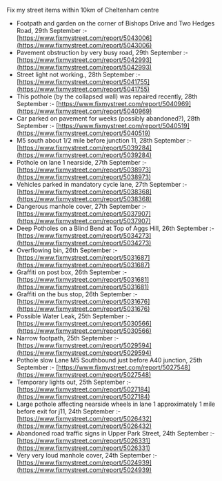 Fix my street items within 10km of Cheltenham centre

<!-- fix_marker starts -->

- Footpath and garden on the corner of Bishops Drive and Two Hedges Road, 29th September :- [https://www.fixmystreet.com/report/5043006](https://www.fixmystreet.com/report/5043006)
- Pavement obstruction by very busy road, 29th September :- [https://www.fixmystreet.com/report/5042993](https://www.fixmystreet.com/report/5042993)
- Street light not working., 28th September :- [https://www.fixmystreet.com/report/5041755](https://www.fixmystreet.com/report/5041755)
- This pothole (by the collapsed wall) was repaired recently, 28th September :- [https://www.fixmystreet.com/report/5040969](https://www.fixmystreet.com/report/5040969)
- Car parked on pavement for weeks (possibly abandoned?), 28th September :- [https://www.fixmystreet.com/report/5040519](https://www.fixmystreet.com/report/5040519)
- M5 south about 1/2 mile before junction 11, 28th September :- [https://www.fixmystreet.com/report/5039284](https://www.fixmystreet.com/report/5039284)
- Pothole on lane 1 nearside, 27th September :- [https://www.fixmystreet.com/report/5038973](https://www.fixmystreet.com/report/5038973)
- Vehicles parked in mandatory cycle lane, 27th September :- [https://www.fixmystreet.com/report/5038368](https://www.fixmystreet.com/report/5038368)
- Dangerous manhole cover, 27th September :- [https://www.fixmystreet.com/report/5037907](https://www.fixmystreet.com/report/5037907)
- Deep Potholes on a Blind Bend at Top of Aggs Hill, 26th September :- [https://www.fixmystreet.com/report/5034273](https://www.fixmystreet.com/report/5034273)
- Overflowing bin, 26th September :- [https://www.fixmystreet.com/report/5031687](https://www.fixmystreet.com/report/5031687)
- Graffiti on post box, 26th September :- [https://www.fixmystreet.com/report/5031681](https://www.fixmystreet.com/report/5031681)
- Graffiti on the bus stop, 26th September :- [https://www.fixmystreet.com/report/5031676](https://www.fixmystreet.com/report/5031676)
- Possible Water Leak, 25th September :- [https://www.fixmystreet.com/report/5030566](https://www.fixmystreet.com/report/5030566)
- Narrow footpath, 25th September :- [https://www.fixmystreet.com/report/5029594](https://www.fixmystreet.com/report/5029594)
- Pothole slow Lane M5 Southbound just before A40 junction, 25th September :- [https://www.fixmystreet.com/report/5027548](https://www.fixmystreet.com/report/5027548)
- Temporary lights out, 25th September :- [https://www.fixmystreet.com/report/5027184](https://www.fixmystreet.com/report/5027184)
- Large pothole affecting nearside wheels in lane 1 approximately 1 mile before exit for j11, 24th September :- [https://www.fixmystreet.com/report/5026432](https://www.fixmystreet.com/report/5026432)
- Abandoned road traffic signs in Upper Park Street, 24th September :- [https://www.fixmystreet.com/report/5026331](https://www.fixmystreet.com/report/5026331)
- Very very loud manhole cover, 24th September :- [https://www.fixmystreet.com/report/5024939](https://www.fixmystreet.com/report/5024939)

<!-- fix_marker ends -->